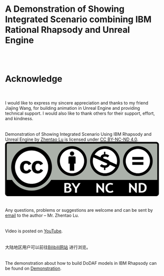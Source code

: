 # A Demonstration of Showing Integrated Scenario combining IBM Rational Rhapsody and Unreal Engine
</br></br>
# Acknowledge
</br></br>
I would like to express my sincere appreciation and thanks to my friend Jiajing Wang, for building animation in Unreal Engine and providing technical support. I would also like to thank others for their support, effort, and kindness.</br>
</br></br>
Demonstration of Showing Integrated Scenario Using IBM Rhapsody and Unreal Engine by [Zhentao Lu](https://github.com/lvzt) is licensed under [CC BY-NC-ND 4.0](http://creativecommons.org/licenses/by-nc-nd/4.0/?ref=chooser-v1).</br>
![](/image/CC_BY-NC-ND.png)</br>
</br></br>
Any questions, problems or suggestions are welcome and can be sent by [email](<lvzht@hotmail.com>) to the author – Mr. Zhentao Lu.</br>
</br></br>
Video is posted on [YouTube](http://www.).</br>
</br></br>
大陆地区用户可以前往[Bilibili网站](http://www.) 进行浏览。</br>
</br></br>
The demonstration about how to build DoDAF models in IBM Rhapsody can be found on [Demonstration](http://www.).</br>
</br></br>
